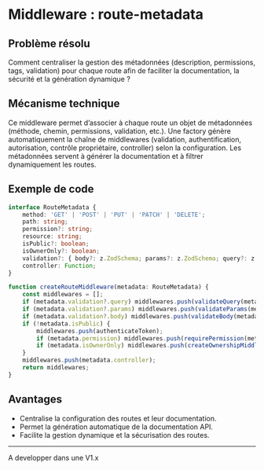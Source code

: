 
# Middleware : route-metadata

## Problème résolu

Comment centraliser la gestion des métadonnées (description, permissions, tags, validation) pour chaque route afin de faciliter la documentation, la sécurité et la génération dynamique ?

## Mécanisme technique

Ce middleware permet d’associer à chaque route un objet de métadonnées (méthode, chemin, permissions, validation, etc.). Une factory génère automatiquement la chaîne de middlewares (validation, authentification, autorisation, contrôle propriétaire, controller) selon la configuration. Les métadonnées servent à générer la documentation et à filtrer dynamiquement les routes.

## Exemple de code

```ts
interface RouteMetadata {
    method: 'GET' | 'POST' | 'PUT' | 'PATCH' | 'DELETE';
    path: string;
    permission?: string;
    resource: string;
    isPublic?: boolean;
    isOwnerOnly?: boolean;
    validation?: { body?: z.ZodSchema; params?: z.ZodSchema; query?: z.ZodSchema };
    controller: Function;
}

function createRouteMiddleware(metadata: RouteMetadata) {
    const middlewares = [];
    if (metadata.validation?.query) middlewares.push(validateQuery(metadata.validation.query));
    if (metadata.validation?.params) middlewares.push(validateParams(metadata.validation.params));
    if (metadata.validation?.body) middlewares.push(validateBody(metadata.validation.body));
    if (!metadata.isPublic) {
        middlewares.push(authenticateToken);
        if (metadata.permission) middlewares.push(requirePermission(metadata.permission));
        if (metadata.isOwnerOnly) middlewares.push(createOwnershipMiddleware(metadata.resource));
    }
    middlewares.push(metadata.controller);
    return middlewares;
}
```

## Avantages

- Centralise la configuration des routes et leur documentation.
- Permet la génération automatique de la documentation API.
- Facilite la gestion dynamique et la sécurisation des routes.

---

A developper dans une V1.x
